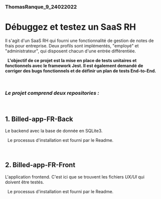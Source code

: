 ### ThomasRanque_9_24022022

# Débuggez et testez un SaaS RH
Il s'agit d'un SaaS RH qui fourni une fonctionnalité de gestion de notes de frais pour entreprise. Deux profils sont implémentés, "employé" et "administrateur", qui disposent chacun d'une entrée différentiée.

&nbsp;
**L'objectif de ce projet est la mise en place de tests unitaires et fonctionnels avec le framework Jest. Il est également demandé de corriger des bugs fonctionnels et de définir un plan de tests End-to-End.**


&nbsp;
### *Le projet comprend deux repositories :*

&nbsp;
## 1. Billed-app-FR-Back
Le backend avec la base de donnée en SQLite3.

&nbsp;
Le processus d'installation est fourni par le Readme.


&nbsp;
## 2. Billed-app-FR-Front
L'application frontend. C'est ici que se trouvent les fichiers *UX/UI* qui doivent être testés.

&nbsp;
Le processus d'installation est fourni par le Readme.